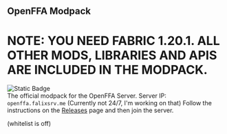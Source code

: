## OpenFFA Modpack
# **NOTE: YOU NEED FABRIC 1.20.1. ALL OTHER MODS, LIBRARIES AND APIS ARE INCLUDED IN THE MODPACK.**
![Static Badge](https://img.shields.io/badge/this%20is%20a-badge-blue?style=plastic) <br />
The official modpack for the OpenFFA Server.
Server IP: `openffa.falixsrv.me` (Currently not 24/7, I'm working on that)
Follow the instructions on the [Releases](https://github.com/HyperSourceGithub/OpenFFA-Modpack/releases) page and then join the server.

(whitelist is off)
